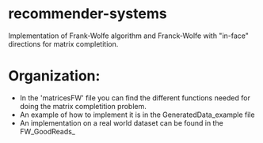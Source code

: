 # recommender-systems
Implementation of Frank-Wolfe algorithm and Franck-Wolfe with "in-face" directions for matrix completition.

# Organization:
* In the 'matricesFW' file you can find the different functions needed for doing the matrix completition problem.
* An example of how to implement it is in the GeneratedData_example file
* An implementation on a real world dataset can be found in the FW_GoodReads_

